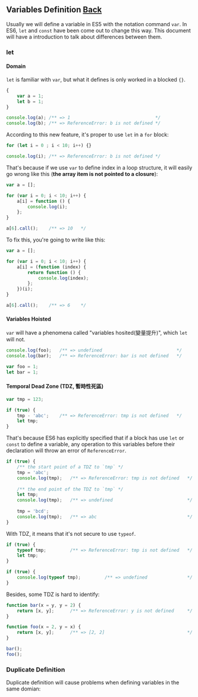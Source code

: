 ## Variables Definition [Back](./../es6.md)

Usually we will define a variable in ES5 with the notation command `var`. In ES6, `let` and `const` have been come out to change this way. This document will have a introduction to talk about differences between them.

### let

#### Domain

`let` is familiar with `var`, but what it defines is only worked in a blocked `{}`.

```js
{
    var a = 1;
    let b = 1;
}

console.log(a); /** => 1                                */
console.log(b); /** => ReferenceError: b is not defined */
```

According to this new feature, it's proper to use `let` in a `for` block:

```js
for (let i = 0 ; i < 10; i++) {}

console.log(i); /** => ReferenceError: b is not defined */
```

That's because if we use `var` to define index in a loop structure, it will easily go wrong like this (**the array item is not pointed to a closure**):

```js
var a = [];

for (var i = 0; i < 10; i++) {
    a[i] = function () {
        console.log(i);
    };
}

a[6].call();    /** => 10   */
```

To fix this, you're going to write like this:

```js
var a = [];

for (var i = 0; i < 10; i++) {
    a[i] = (function (index) {
        return function () {
            console.log(index);
        };
    })(i);
}

a[6].call();    /** => 6    */
```

#### Variables Hoisted

`var` will have a phenomena called "variables hosited(變量提升)", which `let` will not.

```js
console.log(foo);   /** => undefined                            */
console.log(bar);   /** => ReferenceError: bar is not defined   */

var foo = 1;
let bar = 1;
```

#### Temporal Dead Zone (TDZ, 暫時性死區)

```js
var tmp = 123;

if (true) {
    tmp - 'abc';    /** => ReferenceError: tmp is not defined   */
    let tmp;
}
```

That's because ES6 has explicitly specified that if a block has use `let` or `const` to define a variable, any operation to this variables before their declaration will throw an error of `ReferenceError`.

```js
if (true) {
    /** the start point of a TDZ to `tmp` */
    tmp = 'abc';
    console.log(tmp);   /** => ReferenceError: tmp is not defined   */
    
    /** the end point of the TDZ to `tmp` */
    let tmp;
    console.log(tmp);   /** => undefined                            */
    
    tmp = 'bcd';
    console.log(tmp);   /** => abc                                  */
}
```

With TDZ, it means that it's not secure to use `typeof`.

```js
if (true) {
    typeof tmp;         /** => ReferenceError: tmp is not defined   */
    let tmp;
}

if (true) {
    console.log(typeof tmp);         /** => undefined               */
}
```

Besides, some TDZ is hard to identify:

```js
function bar(x = y, y = 2) {
    return [x, y];      /** => ReferenceError: y is not defined     */
}

function foo(x = 2, y = x) {
    return [x, y];      /** => [2, 2]                               */
}

bar();
foo();
```

### Duplicate Definition

Duplicate definition will cause problems when defining variables in the same domian:

```js
```
